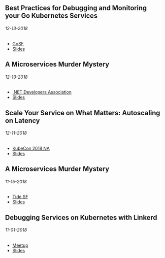 Best Practices for Debugging and Monitoring your Go Kubernetes Services
-----------------------------------------------------------------------

###### 12-13-2018

- [GoSF](https://www.meetup.com/golangsf/events/257910415/)
- [Slides](gosf-02-2019/slides.pdf)

A Microservices Murder Mystery
------------------------------

###### 12-13-2018

- [.NET Developers Association](https://www.meetup.com/en-AU/NET-Developers-Association-Westside/events/257009014/)
- [Slides](dotnet-12-2018/slides.pdf)

Scale Your Service on What Matters: Autoscaling on Latency
----------------------------------------------------------

###### 12-11-2018

- [KubeCon 2018 NA](https://events.linuxfoundation.org/events/kubecon-cloudnativecon-north-america-2018/)
- [Slides](kubecon-12-2018/slides.pdf)

A Microservices Murder Mystery
------------------------------

###### 11-15-2018

- [Tide SF](https://tidesf.splashthat.com/)
- [Slides](tidesf-11-2018/slides.pdf)

Debugging Services on Kubernetes with Linkerd
---------------------------------------------

###### 11-01-2018

- [Meetup](https://www.meetup.com/en-AU/sfnode/events/mxstsmyxpbcb/)
- [Slides](sfnode-11-2018/slides.pdf)
